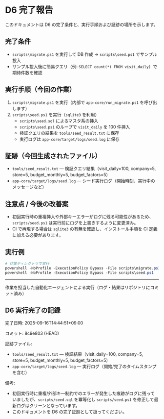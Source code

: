 # D6 完了報告

このドキュメントは D6 の完了条件と、実行手順および証跡の場所を示します。

## 完了条件
- `scripts\migrate.ps1` を実行して DB 作成 → `scripts\seed.ps1` でサンプル投入
- サンプル投入後に簡易クエリ（例: `SELECT count(*) FROM visit_daily`）で期待件数を確認

## 実行手順（今回の作業）
1. `scripts\migrate.ps1` を実行（内部で `app-core/run_migrate.ps1` を呼び出します）
2. `scripts\seed.ps1` を実行（`sqlite3` を利用）
   - `scripts\seed.sql` によるマスタ系の挿入
   - `scripts\seed.ps1` のループで `visit_daily` を 100 件挿入
   - 検証クエリの結果を `tools/seed_result.txt` に保存
   - 実行ログは `app-core/target/logs/seed.log` に保存

## 証跡（今回生成されたファイル）
- `tools/seed_result.txt` — 検証クエリ結果（visit_daily=100, company=5, store=5, budget_monthly=5, budget_factors=5）
- `app-core/target/logs/seed.log` — シード実行ログ（開始時刻、実行中のメッセージなど）

## 注意点 / 今後の改善案
- 初回実行時の重複挿入や外部キーエラーがログに残る可能性があるため、`scripts/seed.ps1` は実行前にログを上書きするように変更済み。
- CI で再現する場合は `sqlite3` の有無を確認し、インストール手順を CI 定義に加える必要があります。

## 実行例
```powershell
# 作業ディレクトリで実行
powershell -NoProfile -ExecutionPolicy Bypass -File scripts\migrate.ps1
powershell -NoProfile -ExecutionPolicy Bypass -File scripts\seed.ps1
```

---
作業を担当した自動化エージェントによる実行（ログ・結果はリポジトリにコミット済み）

## D6 実行完了の記録

完了日時: 2025-09-16T14:44:51+09:00

コミット: 8c9e803 (HEAD)

証跡ファイル:

- `tools/seed_result.txt` — 検証結果（visit_daily=100, company=5, store=5, budget_monthly=5, budget_factors=5）
- `app-core/target/logs/seed.log` — 実行ログ（開始/完了のタイムスタンプを含む）

備考:

- 初回実行時に重複/外部キ―制約でのエラーが発生した痕跡がログに残っていましたが、`scripts/seed.sql` を冪等化し `scripts/seed.ps1` を修正して最新ログはクリーンとなっています。
- このドキュメントを D6 の完了証跡として扱ってください。

